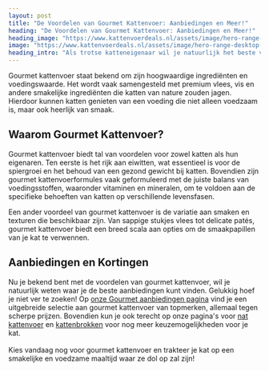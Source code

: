```yaml
---
layout: post
title: "De Voordelen van Gourmet Kattenvoer: Aanbiedingen en Meer!"
heading: "De Voordelen van Gourmet Kattenvoer: Aanbiedingen en Meer!"
heading_image: "https://www.kattenvoerdeals.nl/assets/image/hero-range-desktop-gourmet.png"
image: "https://www.kattenvoerdeals.nl/assets/image/hero-range-desktop-gourmet.png"
heading_intro: "Als trotse katteneigenaar wil je natuurlijk het beste voor je harige metgezel. En als het gaat om voeding, is gourmet kattenvoer vaak een favoriete keuze onder katteneigenaren. Maar wat maakt gourmet kattenvoer zo speciaal? In dit artikel duiken we dieper in op de voordelen van gourmet kattenvoer en laten we je zien waar je de beste aanbiedingen kunt vinden."
---
```



<!-- Inhoud van de Over Ons pagina -->
<section class="container max-w-screen-lg mx-auto px-4 py-16">




<p class="text-gray-600 leading-relaxed mb-4">
Gourmet kattenvoer staat bekend om zijn hoogwaardige ingrediënten en voedingswaarde. Het wordt vaak samengesteld met premium vlees, vis en andere smakelijke ingrediënten die katten van nature zouden jagen. Hierdoor kunnen katten genieten van een voeding die niet alleen voedzaam is, maar ook heerlijk van smaak.
</p>



<h2 class="text-2xl font-bold mt-8 mb-4">Waarom Gourmet Kattenvoer?</h2>
<p class="text-gray-600 leading-relaxed mb-4">
Gourmet kattenvoer biedt tal van voordelen voor zowel katten als hun eigenaren. Ten eerste is het rijk aan eiwitten, wat essentieel is voor de spiergroei en het behoud van een gezond gewicht bij katten. Bovendien zijn gourmet kattenvoerformules vaak geformuleerd met de juiste balans van voedingsstoffen, waaronder vitaminen en mineralen, om te voldoen aan de specifieke behoeften van katten op verschillende levensfasen.
</p>

<p class="text-gray-600 leading-relaxed mb-4">
Een ander voordeel van gourmet kattenvoer is de variatie aan smaken en texturen die beschikbaar zijn. Van sappige stukjes vlees tot delicate patés, gourmet kattenvoer biedt een breed scala aan opties om de smaakpapillen van je kat te verwennen.
</p>

<h2 class="text-2xl font-bold mt-8 mb-4">Aanbiedingen en Kortingen</h2>
<p class="text-gray-600 leading-relaxed mb-4">
Nu je bekend bent met de voordelen van gourmet kattenvoer, wil je natuurlijk weten waar je de beste aanbiedingen kunt vinden. Gelukkig hoef je niet ver te zoeken! Op <a href="https://kattenvoerdeals.nl/aanbiedingen_brand_gourmet.html" class="text-blue-600 visited:text-purple-600">onze Gourmet aanbiedingen pagina</a> vind je een uitgebreide selectie aan gourmet kattenvoer van topmerken, allemaal tegen scherpe prijzen. Bovendien kun je ook terecht op onze pagina's voor <a href="https://kattenvoerdeals.nl/aanbiedingen_natvoer.html" class="text-blue-600 visited:text-purple-600">nat kattenvoer</a> en <a href="https://kattenvoerdeals.nl/aanbiedingen_brokken.html" class="text-blue-600 visited:text-purple-600">kattenbrokken</a> voor nog meer keuzemogelijkheden voor je kat.
<Br /><Br />
Kies vandaag nog voor gourmet kattenvoer en trakteer je kat op een smakelijke en voedzame maaltijd waar ze dol op zal zijn!
</p>

</section>
